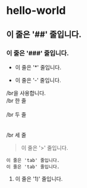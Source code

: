 # hello-world

## 이 줄은 '##' 줄입니다.
### 이 줄은 '###' 줄입니다.

* 이 줄은 '*' 줄입니다.
- 이 줄은 '-' 줄입니다.

/br을 사용합니다.
</br>
/br 한 줄
</br>
</br>
/br 두 줄
</br>
</br>
</br>
/br 세 줄

> 이 줄은 '>' 줄입니다.

    이 줄은 'tab' 줄입니다.
    이 줄은 'tab' 줄입니다.

1) 이 줄은 '1)' 줄입니다.